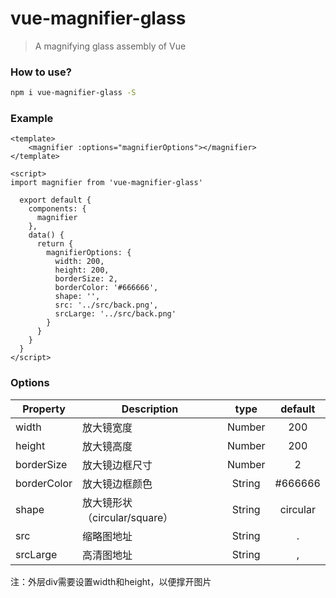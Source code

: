 # vue-magnifier-glass

>A magnifying glass assembly of Vue

### How to use?
```bash
npm i vue-magnifier-glass -S
```

### Example

```vue
<template>
    <magnifier :options="magnifierOptions"></magnifier>
</template>

<script>
import magnifier from 'vue-magnifier-glass'

  export default {
    components: {
      magnifier
    },
    data() {
      return {
        magnifierOptions: {
          width: 200,
          height: 200,
          borderSize: 2,
          borderColor: '#666666',
          shape: '',
          src: '../src/back.png',
          srcLarge: '../src/back.png'
        }
      }
    }
  }
</script>
```

### Options
|    Property    |    Description   |   type   |	default	|
| -----------------  | ---------------- | :--------: | :----------: |
| width       | 放大镜宽度 |Number| 200 |
| height         | 放大镜高度 |Number | 200 |
| borderSize  | 放大镜边框尺寸 | Number | 2 |
| borderColor     | 放大镜边框颜色 | String | #666666 |
| shape     | 放大镜形状（circular/square） | String | circular |
| src     | 缩略图地址 | String | . |
| srcLarge     | 高清图地址 | String | , |

注：外层div需要设置width和height，以便撑开图片

